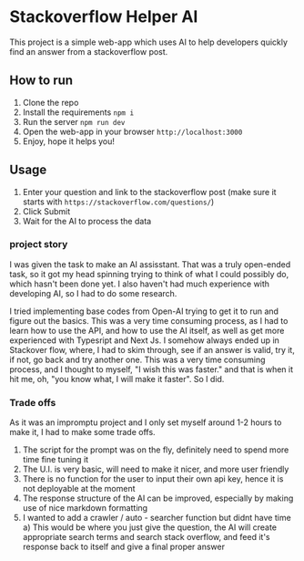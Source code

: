 # Stackoverflow Helper AI

This project is a simple web-app which uses AI to help developers quickly find an answer from a stackoverflow post.

## How to run
1) Clone the repo
2) Install the requirements ```npm i```
3) Run the server ```npm run dev```
4) Open the web-app in your browser ```http://localhost:3000```
5) Enjoy, hope it helps you!

## Usage 
1) Enter your question and link to the stackoverflow post (make sure it starts with ```https://stackoverflow.com/questions/```)
2) Click Submit
3) Wait for the AI to process the data


### project story
I was given the task to make an AI assisstant. That was a truly open-ended task, so it got my head spinning trying to think of
what I could possibly do, which hasn't been done yet. I also haven't had much experience with developing AI, so I had to do some research.

I tried implementing base codes from Open-AI trying to get it to run and figure out the basics.
This was a very time consuming process, as I had to learn how to use the API, and how to use the AI itself, as well as get more experienced with Typesript and Next Js. I somehow always ended up in Stackover flow, where, 
I had to skim through, see if an answer is valid, try it, if not, go back and try another one. This was a very time consuming process, and I thought to myself,
"I wish this was faster."
and that is when it hit me, oh, "you know what, I will make it faster". So I did.


### Trade offs
As it was an impromptu project and I only set myself around 1-2 hours to make it, I had to make some trade offs.

1) The script for the prompt was on the fly, definitely need to spend more time fine tuning it
2) The U.I. is very basic, will need to make it nicer, and more user friendly
3) There is no function for the user to input their own api key, hence it is not deployable at the moment
4) The response structure of the AI can be improved, especially by making use of nice markdown formatting 
5) I wanted to add a crawler / auto - searcher function but didnt have time
    a) This would be where you just give the question, the AI will create appropriate search terms and search stack overflow, and feed it's response back to itself
        and give a final proper answer
